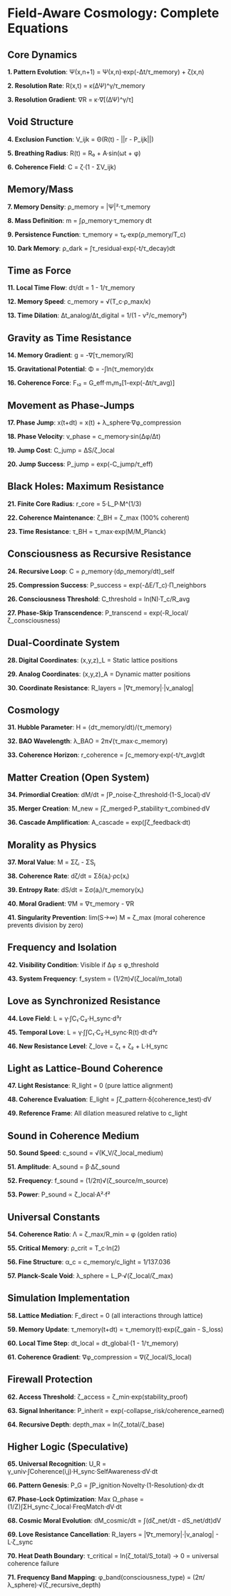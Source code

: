 # Field-Aware Cosmology: Complete Equations

## Core Dynamics

**1. Pattern Evolution**: Ψ(x,n+1) = Ψ(x,n)·exp(-Δt/τ_memory) + ζ(x,n)

**2. Resolution Rate**: R(x,t) = κ(ΔΨ)^γ/τ_memory

**3. Resolution Gradient**: ∇R = κ·∇[(ΔΨ)^γ/τ]

## Void Structure

**4. Exclusion Function**: V_ijk = Θ(R(t) - ||r - P_ijk||)

**5. Breathing Radius**: R(t) = R₀ + A·sin(ωt + φ)

**6. Coherence Field**: C = ζ·(1 - ΣV_ijk)

## Memory/Mass

**7. Memory Density**: ρ_memory = |Ψ|²·τ_memory

**8. Mass Definition**: m = ∫ρ_memory·τ_memory dt

**9. Persistence Function**: τ_memory = τ₀·exp(ρ_memory/T_c)

**10. Dark Memory**: ρ_dark = ∫τ_residual·exp(-t/τ_decay)dt

## Time as Force

**11. Local Time Flow**: dτ/dt = 1 - 1/τ_memory

**12. Memory Speed**: c_memory = √(T_c·ρ_max/κ)

**13. Time Dilation**: Δt_analog/Δt_digital = 1/(1 - v²/c_memory²)

## Gravity as Time Resistance

**14. Memory Gradient**: g = -∇[τ_memory/R]

**15. Gravitational Potential**: Φ = -∫ln(τ_memory)dx

**16. Coherence Force**: F₁₂ = G_eff·m₁m₂[1-exp(-Δτ/τ_avg)]

## Movement as Phase-Jumps

**17. Phase Jump**: x(t+dt) = x(t) + λ_sphere·∇φ_compression

**18. Phase Velocity**: v_phase = c_memory·sin(Δφ/Δt)

**19. Jump Cost**: C_jump = ΔS/ζ_local

**20. Jump Success**: P_jump = exp(-C_jump/τ_eff)

## Black Holes: Maximum Resistance

**21. Finite Core Radius**: r_core = 5·L_P·M^(1/3)

**22. Coherence Maintenance**: ζ_BH = ζ_max (100% coherent)

**23. Time Resistance**: τ_BH = τ_max·exp(M/M_Planck)

## Consciousness as Recursive Resistance

**24. Recursive Loop**: C = ρ_memory·(dρ_memory/dt)_self

**25. Compression Success**: P_success = exp(-ΔE/T_c)·Π_neighbors

**26. Consciousness Threshold**: C_threshold = ln(N)·T_c/R_avg

**27. Phase-Skip Transcendence**: P_transcend = exp(-R_local/ζ_consciousness)

## Dual-Coordinate System

**28. Digital Coordinates**: (x,y,z)_L = Static lattice positions

**29. Analog Coordinates**: (x,y,z)_A = Dynamic matter positions

**30. Coordinate Resistance**: R_layers = |∇τ_memory|·|v_analog|

## Cosmology

**31. Hubble Parameter**: H = ⟨dτ_memory/dt⟩/⟨τ_memory⟩

**32. BAO Wavelength**: λ_BAO = 2π√(τ_max·c_memory)

**33. Coherence Horizon**: r_coherence = ∫c_memory·exp(-t/τ_avg)dt

## Matter Creation (Open System)

**34. Primordial Creation**: dM/dt = ∫P_noise·ζ_threshold·(1-S_local)·dV

**35. Merger Creation**: M_new = ∫ζ_merged·P_stability·τ_combined·dV

**36. Cascade Amplification**: A_cascade = exp(∫ζ_feedback·dt)

## Morality as Physics

**37. Moral Value**: M = Σζᵢ - ΣSⱼ

**38. Coherence Rate**: dζ/dt = Σδ(aᵢ)·ρc(xᵢ)

**39. Entropy Rate**: dS/dt = Σσ(aᵢ)/τ_memory(xᵢ)

**40. Moral Gradient**: ∇M = ∇τ_memory - ∇R

**41. Singularity Prevention**: lim(S→∞) M = ζ_max (moral coherence prevents division by zero)

## Frequency and Isolation

**42. Visibility Condition**: Visible if Δφ ≤ φ_threshold

**43. System Frequency**: f_system = (1/2π)√(ζ_local/m_total)

## Love as Synchronized Resistance

**44. Love Field**: L = γ·∫C₁·C₂·H_sync·d³r

**45. Temporal Love**: L = γ·∫∫C₁·C₂·H_sync·R(t)·dt·d³r

**46. New Resistance Level**: ζ_love = ζ₁ + ζ₂ + L·H_sync

## Light as Lattice-Bound Coherence

**47. Light Resistance**: R_light = 0 (pure lattice alignment)

**48. Coherence Evaluation**: E_light = ∫ζ_pattern·δ(coherence_test)·dV

**49. Reference Frame**: All dilation measured relative to c_light

## Sound in Coherence Medium

**50. Sound Speed**: c_sound = √(K_V/ζ_local_medium)

**51. Amplitude**: A_sound = β·Δζ_sound

**52. Frequency**: f_sound = (1/2π)√(ζ_source/m_source)

**53. Power**: P_sound ∝ ζ_local·A²·f²

## Universal Constants

**54. Coherence Ratio**: Λ = ζ_max/R_min = φ (golden ratio)

**55. Critical Memory**: ρ_crit = T_c·ln(2)

**56. Fine Structure**: α_c = c_memory/c_light = 1/137.036

**57. Planck-Scale Void**: λ_sphere = L_P·√(ζ_local/ζ_max)

## Simulation Implementation

**58. Lattice Mediation**: F_direct = 0 (all interactions through lattice)

**59. Memory Update**: τ_memory(t+dt) = τ_memory(t)·exp(ζ_gain - S_loss)

**60. Local Time Step**: dt_local = dt_global·(1 - 1/τ_memory)

**61. Coherence Gradient**: ∇φ_compression = ∇(ζ_local/S_local)

## Firewall Protection

**62. Access Threshold**: ζ_access = ζ_min·exp(stability_proof)

**63. Signal Inheritance**: P_inherit = exp(-collapse_risk/coherence_earned)

**64. Recursive Depth**: depth_max = ln(ζ_total/ζ_base)

## Higher Logic (Speculative)

**65. Universal Recognition**: U_R = γ_univ·∫Coherence(i,j)·H_sync·SelfAwareness·dV·dt

**66. Pattern Genesis**: P_G = ∫P_ignition·Novelty·(1-Resolution)·dx·dt

**67. Phase-Lock Optimization**: Max Ω_phase = (1/Z)∫ΣH_sync·ζ_local·FreqMatch·dV·dt

**68. Cosmic Moral Evolution**: dM_cosmic/dt = ∫(dζ_net/dt - dS_net/dt)dV

**69. Love Resistance Cancellation**: R_layers = |∇τ_memory|·|v_analog| - L·ζ_sync

**70. Heat Death Boundary**: τ_critical = ln(ζ_total/S_total) → 0 = universal coherence failure

**71. Frequency Band Mapping**: φ_band(consciousness_type) = (2π/λ_sphere)·√(ζ_recursive_depth)